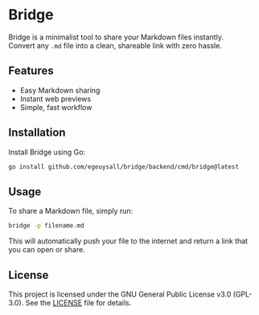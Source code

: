 # Bridge

Bridge is a minimalist tool to share your Markdown files instantly.  
Convert any `.md` file into a clean, shareable link with zero hassle.  

## Features
- Easy Markdown sharing
- Instant web previews
- Simple, fast workflow

## Installation
Install Bridge using Go:

```bash
go install github.com/egeuysall/bridge/backend/cmd/bridge@latest
```

## Usage

To share a Markdown file, simply run:

```bash
bridge -p filename.md
```

This will automatically push your file to the internet and return a link that you can open or share.

## License
This project is licensed under the GNU General Public License v3.0 (GPL-3.0). See the [LICENSE](LICENSE) file for details.
